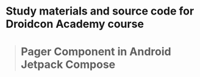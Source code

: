 # Study materials and source code for **Droidcon Academy** course 
> # Pager Component in Android Jetpack Compose
